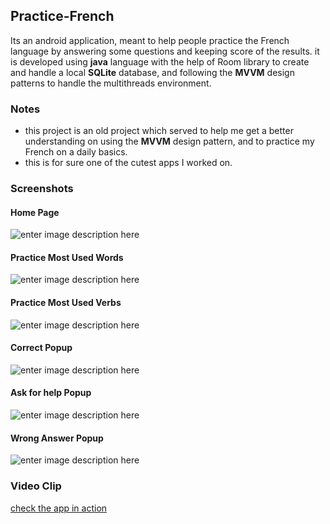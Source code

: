 ## Practice-French
Its an android application, meant to help people practice the French language by answering some questions and keeping score of the results.
it is developed using **java** language with the help of Room library to create and handle a local **SQLite** database, and following the **MVVM** design patterns to handle the multithreads environment.

### Notes

 - this project is an old project which served to help me get a better
   understanding on using the **MVVM** design pattern, and to practice
   my French on a daily basics.
 - this is for sure one of the cutest apps I worked on.
 

   
  ### Screenshots
#### Home Page
![enter image description here](https://i.ibb.co/B69F2xm/Practice-French-app-testing-0-7-screenshot.png)

#### Practice Most Used Words
![enter image description here](https://i.ibb.co/ThN85st/Practice-French-app-testing-0-14-screenshot.png)

#### Practice Most Used Verbs
![enter image description here](https://i.ibb.co/9WLhjhP/Practice-French-app-testing-1-11-screenshot.png)

#### Correct Popup
![enter image description here](https://i.ibb.co/7Yv6p6V/Practice-French-app-testing-0-27-screenshot.png)

#### Ask for help Popup
![enter image description here](https://i.ibb.co/zVp801s/Practice-French-app-testing-0-23-screenshot.png)

#### Wrong Answer Popup
![enter image description here](https://i.ibb.co/zh3wD6g/Practice-French-app-testing-0-56-screenshot.png)
### Video Clip

[check the app in action](https://youtu.be/6sVE-_DHKD4) 
